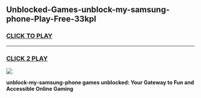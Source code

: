 
## Unblocked-Games-unblock-my-samsung-phone-Play-Free-33kpl
<h3>
<a href="https://premium76.site?title=unblock-my-samsung-phone&ref=10A">CLICK TO PLAY</a></h3>
<hr>

<h3>
<a href="https://premium76.site?title=unblock-my-samsung-phone&ref=10A">CLICK 2 PLAY</a>
  
</h3>

<a href="https://premium76.site?title=unblock-my-samsung-phone&ref=10A"><img src="https://clearcache.store/games.png"></a>


**unblock-my-samsung-phone games unblocked: Your Gateway to Fun and Accessible Online Gaming**
